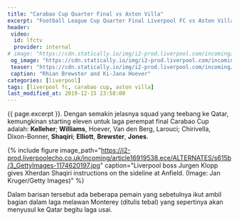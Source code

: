 ```yaml
---
title: "Carabao Cup Quarter Final vs Aston Villa"
excerpt: "Football League Cup Quarter Final Liverpool FC vs Aston Villa. Rabu, 18 Desember 2019, 02:45 WIB"
header:
 video:
  id: lfctv
  provider: internal
# image: "https://cdn.statically.io/img/i2-prod.liverpool.com/incoming/article16681628.ece/ALTERNATES/s810/0_GettyImages-1164740160.jpg"
 og_image: "https://cdn.statically.io/img/i2-prod.liverpool.com/incoming/article16681628.ece/ALTERNATES/s810/0_GettyImages-1164740160.jpg"
 teaser: "https://cdn.statically.io/img/i2-prod.liverpool.com/incoming/article16681628.ece/ALTERNATES/s540/0_GettyImages-1164740160.jpg"
 caption: "Rhian Brewster and Ki-Jana Hoever"
categories: [liverpool]
tags: [liverpool fc, carabao cup, aston villa]
last_modified_at: 2019-12-15 23:58:00
---
```


{{ page.excerpt }}. Dengan semakin jelasnya squad yang teebang ke Qatar, kemungkinan starting eleven untuk laga perempat final Carabao Cup adalah: **Kelleher**; **Williams**, Hoever, Van den Berg, Larouci; Chirivella, Dixon-Bonner, **Shaqiri**; **Elliott**, **Brewster**, **Jones**.

{% include figure image_path="https://i2-prod.liverpoolecho.co.uk/incoming/article16919538.ece/ALTERNATES/s615b/3_GettyImages-1174620197.jpg" caption="Liverpool boss Jurgen Klopp gives Xherdan Shaqiri instructions on the sideline at Anfield. (Image: Jan Kruger/Getty Images)" %}

Dalam barisan tersebut ada beberapa pemain yang sebetulnya ikut ambil bagian dalam laga melawan Monterey (ditulis tebal) yang sepertinya akan menyusul ke Qatar begitu laga usai.
